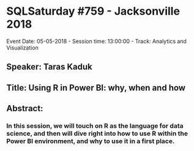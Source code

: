 # SQLSaturday #759 - Jacksonville 2018
Event Date: 05-05-2018 - Session time: 13:00:00 - Track: Analytics and Visualization
## Speaker: Taras Kaduk
## Title: Using R in Power BI: why, when and how
## Abstract:
### In this session, we will touch on R as the language for data science, and then will dive right into how to use R within the Power BI environment, and why to use it in a first place.
